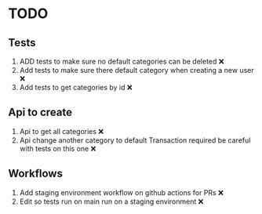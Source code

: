 # TODO

## Tests

1. ADD tests to make sure no default categories can be deleted ❌
2. Add tests to make sure there default category when creating a new user ❌
3. Add tests to get categories by id ❌

## Api to create

1. Api to get all categories ❌
2. Api change another category to default Transaction required be careful with tests on this one ❌

## Workflows

1. Add staging environment workflow on github actions for PRs ❌
2. Edit so tests run on main run on a staging environment ❌
